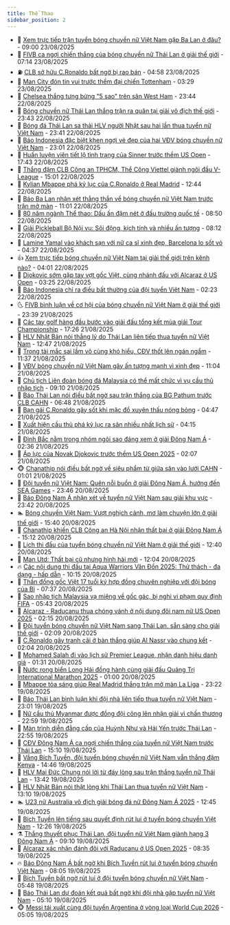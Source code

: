 ```yaml
---
title: Thể Thao
sidebar_position: 2
---
```


<!-- dantri-the-thao:START -->
- 🎡 [Xem trực tiếp trận tuyển bóng chuyền nữ Việt Nam gặp Ba Lan ở đâu?](https://dantri.com.vn/the-thao/xem-truc-tiep-tran-tuyen-bong-chuyen-nu-viet-nam-gap-ba-lan-o-dau-20250823110010552.htm) - 09:00 23/08/2025
- 💯 [FIVB ca ngợi chiến thắng của bóng chuyền nữ Thái Lan ở giải thế giới](https://dantri.com.vn/the-thao/fivb-ca-ngoi-chien-thang-cua-bong-chuyen-nu-thai-lan-o-giai-the-gioi-20250823134654978.htm) - 07:14 23/08/2025
- ⛽️ [CLB sở hữu C.Ronaldo bất ngờ bị rao bán](https://dantri.com.vn/the-thao/clb-so-huu-cronaldo-bat-ngo-bi-rao-ban-20250823115805148.htm) - 04:58 23/08/2025
- 💃 [Man City đón tin vui trước thềm đại chiến Tottenham](https://dantri.com.vn/the-thao/man-city-don-tin-vui-truoc-them-dai-chien-tottenham-20250823102915531.htm) - 03:29 23/08/2025
- 🌈 [Chelsea thắng tưng bừng &quot;5 sao&quot;  trên sân West Ham](https://dantri.com.vn/the-thao/chelsea-thang-tung-bung-5-sao-tren-san-west-ham-20250823064329665.htm) - 23:44 22/08/2025
- 🦅 [Bóng chuyền nữ Thái Lan thắng trận ra quân tại giải vô địch thế giới](https://dantri.com.vn/the-thao/bong-chuyen-nu-thai-lan-thang-tran-ra-quan-tai-giai-vo-dich-the-gioi-20250822234142067.htm) - 23:43 22/08/2025
- 🌝 [Bóng đá Thái Lan sa thải HLV người Nhật sau hai lần thua tuyển nữ Việt Nam](https://dantri.com.vn/the-thao/bong-da-thai-lan-sa-thai-hlv-nguoi-nhat-sau-hai-lan-thua-tuyen-nu-viet-nam-20250822225938211.htm) - 23:41 22/08/2025
- 🚀 [Báo Indonesia đặc biệt khen ngợi vẻ đẹp của hai VĐV bóng chuyền nữ Việt Nam](https://dantri.com.vn/the-thao/bao-indonesia-dac-biet-khen-ngoi-ve-dep-cua-hai-vdv-bong-chuyen-nu-viet-nam-20250822233035972.htm) - 23:01 22/08/2025
- 🎉 [Huấn luyện viên tiết lộ tình trạng của Sinner trước thềm US Open](https://dantri.com.vn/the-thao/huan-luyen-vien-tiet-lo-tinh-trang-cua-sinner-truoc-them-us-open-20250821224328497.htm) - 17:43 22/08/2025
- 📝 [Thắng đậm CLB Công an TPHCM, Thể Công Viettel giành ngôi đầu V-League](https://dantri.com.vn/the-thao/thang-dam-clb-cong-an-tphcm-the-cong-viettel-gianh-ngoi-dau-v-league-20250822215700706.htm) - 15:01 22/08/2025
- 🦄 [Kylian Mbappe phá kỷ lục của C.Ronaldo ở Real Madrid](https://dantri.com.vn/the-thao/kylian-mbappe-pha-ky-luc-cua-cronaldo-o-real-madrid-20250822194345116.htm) - 12:44 22/08/2025
- 🎉 [Báo Ba Lan nhận xét thẳng thắn về bóng chuyền nữ Việt Nam trước trận mở màn](https://dantri.com.vn/the-thao/bao-ba-lan-nhan-xet-thang-than-ve-bong-chuyen-nu-viet-nam-truoc-tran-mo-man-20250822144931517.htm) - 11:01 22/08/2025
- 💼 [80 năm ngành Thể thao: Dấu ấn đậm nét ở đấu trường quốc tế](https://dantri.com.vn/the-thao/80-nam-nganh-the-thao-dau-an-dam-net-o-dau-truong-quoc-te-20250821234358609.htm) - 08:50 22/08/2025
- 🤡 [Giải Pickleball Bộ Nội vụ: Sôi động, kịch tính và nhiều ấn tượng](https://dantri.com.vn/the-thao/giai-pickleball-bo-noi-vu-soi-dong-kich-tinh-va-nhieu-an-tuong-20250822150925242.htm) - 08:12 22/08/2025
- 🦆 [Lamine Yamal vào khách sạn với nữ ca sĩ xinh đẹp, Barcelona lo sốt vó](https://dantri.com.vn/the-thao/lamine-yamal-vao-khach-san-voi-nu-ca-si-xinh-dep-barcelona-lo-sot-vo-20250822113723617.htm) - 04:37 22/08/2025
- 👍 [Xem trực tiếp bóng chuyền nữ Việt Nam tại giải thế giới trên kênh nào?](https://dantri.com.vn/the-thao/xem-truc-tiep-bong-chuyen-nu-viet-nam-tai-giai-the-gioi-tren-kenh-nao-20250822110016116.htm) - 04:01 22/08/2025
- 💼 [Djokovic sớm gặp tay vợt gốc Việt, cùng nhánh đấu với Alcaraz ở US Open](https://dantri.com.vn/the-thao/djokovic-som-gap-tay-vot-goc-viet-cung-nhanh-dau-voi-alcaraz-o-us-open-20250822102233002.htm) - 03:25 22/08/2025
- 🦒 [Báo Indonesia chỉ ra điều bất thường của đội tuyển Việt Nam](https://dantri.com.vn/the-thao/bao-indonesia-chi-ra-dieu-bat-thuong-cua-doi-tuyen-viet-nam-20250822092352271.htm) - 02:23 22/08/2025
- 🌜 [FIVB bình luận về cơ hội của bóng chuyền nữ Việt Nam ở giải thế giới](https://dantri.com.vn/the-thao/fivb-binh-luan-ve-co-hoi-cua-bong-chuyen-nu-viet-nam-o-giai-the-gioi-20250822004022527.htm) - 23:39 21/08/2025
- 🦆 [Các tay golf hàng đầu bước vào giải đấu tổng kết mùa giải Tour Championship](https://dantri.com.vn/the-thao/cac-tay-golf-hang-dau-buoc-vao-giai-dau-tong-ket-mua-giai-tour-championship-20250821220339257.htm) - 17:26 21/08/2025
- 💪 [HLV Nhật Bản nói thẳng lý do Thái Lan liên tiếp thua tuyển nữ Việt Nam](https://dantri.com.vn/the-thao/hlv-nhat-ban-noi-thang-ly-do-thai-lan-lien-tiep-thua-tuyen-nu-viet-nam-20250821194726677.htm) - 12:47 21/08/2025
- 🧠 [Trọng tài mắc sai lầm vô cùng khó hiểu, CĐV thốt lên ngán ngẩm](https://dantri.com.vn/the-thao/trong-tai-mac-sai-lam-vo-cung-kho-hieu-cdv-thot-len-ngan-ngam-20250821183706885.htm) - 11:37 21/08/2025
- 🦄 [VĐV bóng chuyền nữ Việt Nam gây ấn tượng mạnh vì xinh đẹp](https://dantri.com.vn/the-thao/vdv-bong-chuyen-nu-viet-nam-gay-an-tuong-manh-vi-xinh-dep-20250821175334692.htm) - 11:04 21/08/2025
- 🥸 [Chủ tịch Liên đoàn bóng đá Malaysia có thể mất chức vì vụ cầu thủ nhập tịch](https://dantri.com.vn/the-thao/chu-tich-lien-doan-bong-da-malaysia-co-the-mat-chuc-vi-vu-cau-thu-nhap-tich-20250821115052938.htm) - 09:10 21/08/2025
- 🤠 [Báo Thái Lan nói điều bất ngờ sau trận thắng của BG Pathum trước CLB CAHN](https://dantri.com.vn/the-thao/bao-thai-lan-noi-dieu-bat-ngo-sau-tran-thang-cua-bg-pathum-truoc-clb-cahn-20250821123949723.htm) - 06:48 21/08/2025
- 👺 [Bạn gái C.Ronaldo gây sốt khi mặc đồ xuyên thấu nóng bỏng](https://dantri.com.vn/the-thao/ban-gai-cronaldo-gay-sot-khi-mac-do-xuyen-thau-nong-bong-20250821114701393.htm) - 04:47 21/08/2025
- 📝 [Xuất hiện cầu thủ phá kỷ lục ra sân nhiều nhất lịch sử](https://dantri.com.vn/the-thao/xuat-hien-cau-thu-pha-ky-luc-ra-san-nhieu-nhat-lich-su-20250821105922296.htm) - 04:15 21/08/2025
- 🦆 [Đình Bắc nằm trong nhóm ngôi sao đáng xem ở giải Đông Nam Á](https://dantri.com.vn/the-thao/dinh-bac-nam-trong-nhom-ngoi-sao-dang-xem-o-giai-dong-nam-a-20250821091213675.htm) - 02:36 21/08/2025
- 🥳 [Áp lực của Novak Djokovic trước thềm US Open 2025](https://dantri.com.vn/the-thao/ap-luc-cua-novak-djokovic-truoc-them-us-open-2025-20250821090050190.htm) - 02:07 21/08/2025
- 🐵 [Chanathip nói điều bất ngờ về siêu phẩm từ giữa sân vào lưới CAHN](https://dantri.com.vn/the-thao/chanathip-noi-dieu-bat-ngo-ve-sieu-pham-tu-giua-san-vao-luoi-cahn-20250820235621770.htm) - 01:01 21/08/2025
- 🤩 [Đội tuyển nữ Việt Nam: Quên nỗi buồn ở giải Đông Nam Á, hướng đến SEA Games](https://dantri.com.vn/the-thao/doi-tuyen-nu-viet-nam-quen-noi-buon-o-giai-dong-nam-a-huong-den-sea-games-20250820230423139.htm) - 23:46 20/08/2025
- 🤠 [Báo Đông Nam Á nhận xét về tuyển nữ Việt Nam sau giải khu vực](https://dantri.com.vn/the-thao/bao-dong-nam-a-nhan-xet-ve-tuyen-nu-viet-nam-sau-giai-khu-vuc-20250820170600644.htm) - 23:42 20/08/2025
- 🏊 [Bóng chuyền Việt Nam: Vượt nghịch cảnh, mơ làm chuyện lớn ở giải thế giới](https://dantri.com.vn/the-thao/bong-chuyen-viet-nam-vuot-nghich-canh-mo-lam-chuyen-lon-o-giai-the-gioi-20250820143046347.htm) - 15:40 20/08/2025
- 🗽 [Chanathip khiến CLB Công an Hà Nội nhận thất bại ở giải Đông Nam Á](https://dantri.com.vn/the-thao/chanathip-khien-clb-cong-an-ha-noi-nhan-that-bai-o-giai-dong-nam-a-20250820212618673.htm) - 15:12 20/08/2025
- 🚀 [Lịch thi đấu của tuyển bóng chuyền nữ Việt Nam ở giải thế giới](https://dantri.com.vn/the-thao/lich-thi-dau-cua-tuyen-bong-chuyen-nu-viet-nam-o-giai-the-gioi-20250820194044264.htm) - 12:40 20/08/2025
- 🎉 [Man Utd: Thất bại cũ nhưng hình hài mới](https://dantri.com.vn/the-thao/man-utd-that-bai-cu-nhung-hinh-hai-moi-20250820184549871.htm) - 12:04 20/08/2025
- 🔥 [Các nội dung thi đấu tại Aqua Warriors Vân Đồn 2025: Thử thách - đa dạng - hấp dẫn](https://dantri.com.vn/the-thao/cac-noi-dung-thi-dau-tai-aqua-warriors-van-don-2025-thu-thach-da-dang-hap-dan-20250820165314176.htm) - 10:15 20/08/2025
- 🎉 [Thần đồng gốc Việt 17 tuổi ký hợp đồng chuyên nghiệp với đội bóng của Bỉ](https://dantri.com.vn/the-thao/than-dong-goc-viet-17-tuoi-ky-hop-dong-chuyen-nghiep-voi-doi-bong-cua-bi-20250820142412556.htm) - 07:37 20/08/2025
- 🎡 [Sao nhập tịch Malaysia vạ miệng về gốc gác, bị nghi vi phạm quy định FIFA](https://dantri.com.vn/the-thao/sao-nhap-tich-malaysia-va-mieng-ve-goc-gac-bi-nghi-vi-pham-quy-dinh-fifa-20250820104303218.htm) - 05:43 20/08/2025
- 🐻 [Alcaraz - Raducanu thua chóng vánh ở nội dung đôi nam nữ US Open 2025](https://dantri.com.vn/the-thao/alcaraz-raducanu-thua-chong-vanh-o-noi-dung-doi-nam-nu-us-open-2025-20250820090213466.htm) - 02:15 20/08/2025
- 🌊 [Đội tuyển bóng chuyền nữ Việt Nam sang Thái Lan, sẵn sàng cho giải thế giới](https://dantri.com.vn/the-thao/doi-tuyen-bong-chuyen-nu-viet-nam-sang-thai-lan-san-sang-cho-giai-the-gioi-20250820090904321.htm) - 02:09 20/08/2025
- 💃 [C.Ronaldo gây tranh cãi ở bàn thắng giúp Al Nassr vào chung kết](https://dantri.com.vn/the-thao/cronaldo-gay-tranh-cai-o-ban-thang-giup-al-nassr-vao-chung-ket-20250820090412690.htm) - 02:04 20/08/2025
- 🤔 [Mohamed Salah đi vào lịch sử Premier League, nhận danh hiệu danh giá](https://dantri.com.vn/the-thao/mohamed-salah-di-vao-lich-su-premier-league-nhan-danh-hieu-danh-gia-20250820082656481.htm) - 01:31 20/08/2025
- 🤭 [Nước rong biển Long Hải đồng hành cùng giải đấu Quảng Trị International Marathon 2025](https://dantri.com.vn/the-thao/nuoc-rong-bien-long-hai-dong-hanh-cung-giai-dau-quang-tri-international-marathon-2025-20250819162634739.htm) - 01:00 20/08/2025
- 👹 [Mbappe tỏa sáng giúp Real Madrid thắng trận mở màn La Liga](https://dantri.com.vn/the-thao/mbappe-toa-sang-giup-real-madrid-thang-tran-mo-man-la-liga-20250820062118933.htm) - 23:22 19/08/2025
- 🗽 [Báo Thái Lan bình luận khi đội nhà liên tiếp thua tuyển nữ Việt Nam](https://dantri.com.vn/the-thao/bao-thai-lan-binh-luan-khi-doi-nha-lien-tiep-thua-tuyen-nu-viet-nam-20250820011654663.htm) - 23:01 19/08/2025
- 🥳 [Nữ cầu thủ Myanmar được đồng đội cõng lên nhận giải vì chấn thương](https://dantri.com.vn/the-thao/nu-cau-thu-myanmar-duoc-dong-doi-cong-len-nhan-giai-vi-chan-thuong-20250820012146241.htm) - 22:59 19/08/2025
- 💃 [Màn trình diễn đẳng cấp của Huỳnh Như và Hải Yến trước Thái Lan](https://dantri.com.vn/the-thao/man-trinh-dien-dang-cap-cua-huynh-nhu-va-hai-yen-truoc-thai-lan-20250820010755396.htm) - 22:55 19/08/2025
- 🧰 [CĐV Đông Nam Á ca ngợi chiến thắng của tuyển nữ Việt Nam trước Thái Lan](https://dantri.com.vn/the-thao/cdv-dong-nam-a-ca-ngoi-chien-thang-cua-tuyen-nu-viet-nam-truoc-thai-lan-20250819214232115.htm) - 15:10 19/08/2025
- 💪 [Vắng Bích Tuyền, đội tuyển bóng chuyền nữ Việt Nam vẫn thắng đậm Kenya](https://dantri.com.vn/the-thao/vang-bich-tuyen-doi-tuyen-bong-chuyen-nu-viet-nam-van-thang-dam-kenya-20250819214333685.htm) - 14:46 19/08/2025
- 🚀 [HLV Mai Đức Chung nói lời từ đáy lòng sau trận thắng tuyển nữ Thái Lan](https://dantri.com.vn/the-thao/hlv-mai-duc-chung-noi-loi-tu-day-long-sau-tran-thang-tuyen-nu-thai-lan-20250819203541030.htm) - 13:42 19/08/2025
- 🤠 [HLV Nhật Bản nói thật lòng khi Thái Lan thua tuyển nữ Việt Nam](https://dantri.com.vn/the-thao/hlv-nhat-ban-noi-that-long-khi-thai-lan-thua-tuyen-nu-viet-nam-20250819201003753.htm) - 13:10 19/08/2025
- 🏊 [U23 nữ Australia vô địch giải bóng đá nữ Đông Nam Á 2025](https://dantri.com.vn/the-thao/u23-nu-australia-vo-dich-giai-bong-da-nu-dong-nam-a-2025-20250819084710342.htm) - 12:45 19/08/2025
- 🦄 [Bích Tuyền lên tiếng sau quyết định rút lui ở tuyển bóng chuyền Việt Nam](https://dantri.com.vn/the-thao/bich-tuyen-len-tieng-sau-quyet-dinh-rut-lui-o-tuyen-bong-chuyen-viet-nam-20250819192617041.htm) - 12:26 19/08/2025
- ⚗️ [Thắng thuyết phục Thái Lan, đội tuyển nữ Việt Nam giành hạng 3 Đông Nam Á](https://dantri.com.vn/the-thao/thang-thuyet-phuc-thai-lan-doi-tuyen-nu-viet-nam-gianh-hang-3-dong-nam-a-20250819160938858.htm) - 09:10 19/08/2025
- 🥷 [Alcaraz xác nhận đánh đôi với Raducanu ở US Open 2025](https://dantri.com.vn/the-thao/alcaraz-xac-nhan-danh-doi-voi-raducanu-o-us-open-2025-20250819153036525.htm) - 08:35 19/08/2025
- 🔥 [Báo Đông Nam Á bất ngờ khi Bích Tuyền rút lui ở tuyển bóng chuyền Việt Nam](https://dantri.com.vn/the-thao/bao-dong-nam-a-bat-ngo-khi-bich-tuyen-rut-lui-o-tuyen-bong-chuyen-viet-nam-20250819145317367.htm) - 08:05 19/08/2025
- 🦅 [Bích Tuyền bất ngờ rút lui ở đội tuyển bóng chuyền nữ Việt Nam](https://dantri.com.vn/the-thao/bich-tuyen-bat-ngo-rut-lui-o-doi-tuyen-bong-chuyen-nu-viet-nam-20250819124839000.htm) - 05:48 19/08/2025
- 🌝 [Báo Thái Lan dự đoán kết quả bất ngờ khi đội nhà gặp tuyển nữ Việt Nam](https://dantri.com.vn/the-thao/bao-thai-lan-du-doan-ket-qua-bat-ngo-khi-doi-nha-gap-tuyen-nu-viet-nam-20250819114937971.htm) - 05:10 19/08/2025
- 🐵 [Messi tái xuất cùng đội tuyển Argentina ở vòng loại World Cup 2026](https://dantri.com.vn/the-thao/messi-tai-xuat-cung-doi-tuyen-argentina-o-vong-loai-world-cup-2026-20250819112220738.htm) - 05:05 19/08/2025<!-- dantri-the-thao:END -->
